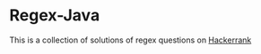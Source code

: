 # Regex-Java
This is a collection of solutions of regex questions on [Hackerrank](https://www.hackerrank.com/domains/regex/re-introduction)

